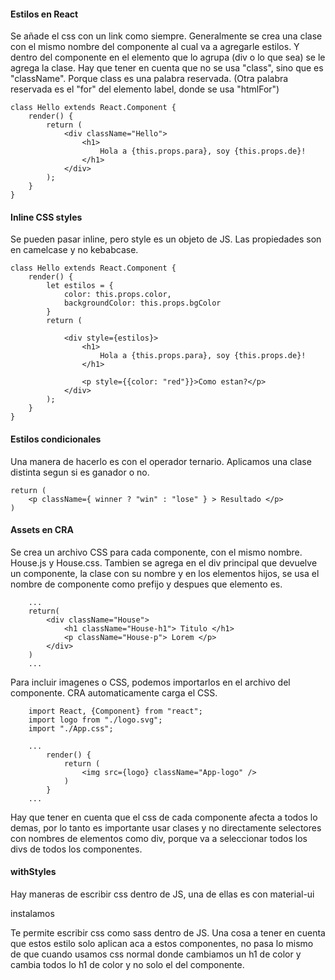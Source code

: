 #### Estilos en React

Se añade el css con un link como siempre.
Generalmente se crea una clase con el mismo nombre del componente al cual va a agregarle estilos. Y dentro del componente en el elemento que lo agrupa (div o lo que sea) se le agrega la clase.
Hay que tener en cuenta que no se usa "class", sino que es "className". Porque class es una palabra reservada.
(Otra palabra reservada es el "for" del elemento label, donde se usa "htmlFor")

    class Hello extends React.Component {
        render() {
            return (
                <div className="Hello">
                    <h1>
                        Hola a {this.props.para}, soy {this.props.de}!
                    </h1>
                </div>
            );
        }
    }

#### Inline CSS styles

Se pueden pasar inline, pero style es un objeto de JS.
Las propiedades son en camelcase y no kebabcase.

    class Hello extends React.Component {
        render() {
            let estilos = {
                color: this.props.color,
                backgroundColor: this.props.bgColor
            }
            return (

                <div style={estilos}>
                    <h1>
                        Hola a {this.props.para}, soy {this.props.de}!
                    </h1>

                    <p style={{color: "red"}}>Como estan?</p>
                </div>
            );
        }
    }

#### Estilos condicionales

Una manera de hacerlo es con el operador ternario.
Aplicamos una clase distinta segun si es ganador o no.

    return (
        <p className={ winner ? "win" : "lose" } > Resultado </p>
    )

#### Assets en CRA

Se crea un archivo CSS para cada componente, con el mismo nombre. House.js y House.css.
Tambien se agrega en el div principal que devuelve un componente, la clase con su nombre y en los elementos hijos, se usa el nombre de componente como prefijo y despues que elemento es.

        ...
        return(
            <div className="House">
                <h1 className="House-h1"> Titulo </h1>
                <p className="House-p"> Lorem </p>
            </div>
        )
        ...

Para incluir imagenes o CSS, podemos importarlos en el archivo del componente. CRA automaticamente carga el CSS.

        import React, {Component} from "react";
        import logo from "./logo.svg";
        import "./App.css";

        ...
            render() {
                return (
                    <img src={logo} className="App-logo" />
                )
            }
        ...

Hay que tener en cuenta que el css de cada componente afecta a todos lo demas, por lo tanto es importante usar clases y no directamente selectores con nombres de elementos como div, porque va a seleccionar todos los divs de todos los componentes.

#### withStyles

Hay maneras de escribir css dentro de JS, una de ellas es con material-ui

instalamos

Te permite escribir css como sass dentro de JS.
Una cosa a tener en cuenta que estos estilo solo aplican aca a estos componentes, no pasa lo mismo de que cuando usamos css normal donde cambiamos un h1 de color y cambia todos lo h1 de color y no solo el del componente.

<script> 
import React from "react";
import { withStyles } from "@material-ui/styles";

const styles = {
	main: {
		backgroundColor: "purple",
		border: "3px solid teal",
		"& h1": {
			color: "white",
		},
	},
	secondary: {
		backgroundColor: "pink",
	},
};

function MiniPalette(props) {
	const { classes } = props;
	return (
		<div className={classes.main}>
			<h1 className={classes.secondary}>Minipallete</h1>
		</div>
	);
}

export default withStyles(styles)(MiniPalette);
</script>
